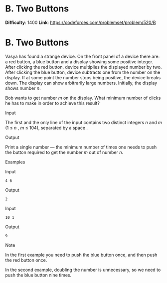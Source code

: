 # B. Two Buttons 
**Difficulty**: 1400 
**Link**: https://codeforces.com/problemset/problem/520/B

# B. Two Buttons
Vasya has found a strange device. On the front panel of a device there are: a
red button, a blue button and a display showing some positive integer. After
clicking the red button, device multiplies the displayed number by two. After
clicking the blue button, device subtracts one from the number on the display.
If at some point the number stops being positive, the device breaks down. The
display can show arbitrarily large numbers. Initially, the display shows
number _n_.

Bob wants to get number _m_ on the display. What minimum number of clicks he
has to make in order to achieve this result?

Input

The first and the only line of the input contains two distinct integers _n_
and _m_ (1 ≤  _n_ ,  _m_ ≤ 104), separated by a space .

Output

Print a single number — the minimum number of times one needs to push the
button required to get the number _m_ out of number _n_.

Examples

Input

    
    
    4 6  
    

Output

    
    
    2  
    

Input

    
    
    10 1  
    

Output

    
    
    9  
    

Note

In the first example you need to push the blue button once, and then push the
red button once.

In the second example, doubling the number is unnecessary, so we need to push
the blue button nine times.

